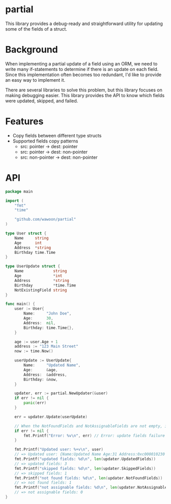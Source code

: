 # partial

This library provides a debug-ready and straightforward utility for updating some of the fields of a struct.

# Background

When implementing a partial update of a field using an ORM, we need to write many if-statements to determine if there is an update on each field. Since this implementation often becomes too redundant, I'd like to provide an easy way to implement it.

There are several libraries to solve this problem, but this library focuses on making debugging easier. This library provides the API to know which fields were updated, skipped, and failed.

# Features

- Copy fields between different type structs
- Supported fields copy patterns
  - src: pointer -> dest: pointer
  - src: pointer -> dest: non-pointer
  - src: non-pointer -> dest: non-pointer

# API

```go
package main

import (
	"fmt"
	"time"

	"github.com/wawoon/partial"
)

type User struct {
	Name     string
	Age      int
	Address  *string
	Birthday time.Time
}

type UserUpdate struct {
	Name             string
	Age              *int
	Address          *string
	Birthday         *time.Time
	NotExistingField string
}

func main() {
	user := User{
		Name:     "John Doe",
		Age:      30,
		Address:  nil,
		Birthday: time.Time{},
	}

	age := user.Age + 1
	address := "123 Main Street"
	now := time.Now()

	userUpdate := UserUpdate{
		Name:     "Updated Name",
		Age:      &age,
		Address:  &address,
		Birthday: &now,
	}

	updater, err := partial.NewUpdater(&user)
	if err != nil {
		panic(err)
	}

	err = updater.Update(userUpdate)

	// When the NotFoundFields and NotAssignableFields are not empty, it will return an error.
	if err != nil {
		fmt.Printf("Error: %v\n", err) // Error: update fields failure
	}

	fmt.Printf("Updated user: %+v\n", user)
	// => Updated user: {Name:Updated Name Age:31 Address:0xc000010230 Birthday:2021-07-04 09:16:12.458143 +0900 JST m=+0.000085842}
	fmt.Printf("updated fields: %d\n", len(updater.UpdatedFields))
	// => updated fields: 3
	fmt.Printf("skipped fields: %d\n", len(updater.SkippedFields))
	// => skipped fields: 1
	fmt.Printf("not found fields: %d\n", len(updater.NotFoundFields))
	// => not found fields: 1
	fmt.Printf("not assignable fields: %d\n", len(updater.NotAssignableFields))
	// => not assignable fields: 0
}
```

